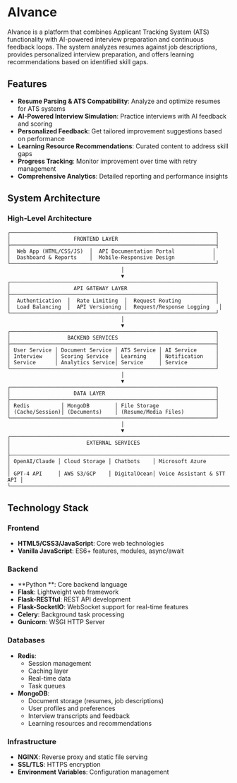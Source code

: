 # AIvance

AIvance is a platform that combines Applicant Tracking System (ATS) functionality with AI-powered interview preparation and continuous feedback loops. The system analyzes resumes against job descriptions, provides personalized interview preparation, and offers learning recommendations based on identified skill gaps.

## Features

- **Resume Parsing & ATS Compatibility**: Analyze and optimize resumes for ATS systems
- **AI-Powered Interview Simulation**: Practice interviews with AI feedback and scoring
- **Personalized Feedback**: Get tailored improvement suggestions based on performance
- **Learning Resource Recommendations**: Curated content to address skill gaps
- **Progress Tracking**: Monitor improvement over time with retry management
- **Comprehensive Analytics**: Detailed reporting and performance insights

## System Architecture

### High-Level Architecture

```
┌─────────────────────────────────────────────────────────────────┐
│                    FRONTEND LAYER                               │
├─────────────────────────────────────────────────────────────────┤
│  Web App (HTML/CSS/JS)  │  API Documentation Portal            │
│  Dashboard & Reports    │  Mobile-Responsive Design            │
└─────────────────────────────────────────────────────────────────┘
                                    │
                                    ▼
┌─────────────────────────────────────────────────────────────────┐
│                    API GATEWAY LAYER                            │
├─────────────────────────────────────────────────────────────────┤
│  Authentication  │  Rate Limiting  │  Request Routing           │
│  Load Balancing  │  API Versioning │  Request/Response Logging   │
└─────────────────────────────────────────────────────────────────┘
                                    │
                                    ▼
┌─────────────────────────────────────────────────────────────────┐
│                  BACKEND SERVICES                               │
├─────────────────────────────────────────────────────────────────┤
│ User Service │ Document Service │ ATS Service │ AI Service      │
│ Interview    │ Scoring Service  │ Learning    │ Notification    │
│ Service      │ Analytics Service│ Service     │ Service         │
└─────────────────────────────────────────────────────────────────┘
                                    │
                                    ▼
┌─────────────────────────────────────────────────────────────────┐
│                    DATA LAYER                                   │
├─────────────────────────────────────────────────────────────────┤
│ Redis          │ MongoDB        │ File Storage                  │
│ (Cache/Session)│ (Documents)    │ (Resume/Media Files)          │
└─────────────────────────────────────────────────────────────────┘
                                    │
                                    ▼
┌─────────────────────────────────────────────────────────────────────────┐
│                        EXTERNAL SERVICES                                │
├─────────────────────────────────────────────────────────────────────────┤
│ OpenAI/Claude │ Cloud Storage │ Chatbots    │ Microsoft Azure           │
│ GPT-4 API     │ AWS S3/GCP    │ DigitalOcean│ Voice Assistant & STT API │
└─────────────────────────────────────────────────────────────────────────┘
```

## Technology Stack

### Frontend
- **HTML5/CSS3/JavaScript**: Core web technologies
- **Vanilla JavaScript**: ES6+ features, modules, async/await

### Backend
- **Python **: Core backend language
- **Flask**: Lightweight web framework
- **Flask-RESTful**: REST API development
- **Flask-SocketIO**: WebSocket support for real-time features
- **Celery**: Background task processing
- **Gunicorn**: WSGI HTTP Server

### Databases
- **Redis**:
  - Session management
  - Caching layer
  - Real-time data
  - Task queues
- **MongoDB**:
  - Document storage (resumes, job descriptions)
  - User profiles and preferences
  - Interview transcripts and feedback
  - Learning resources and recommendations

### Infrastructure
- **NGINX**: Reverse proxy and static file serving
- **SSL/TLS**: HTTPS encryption
- **Environment Variables**: Configuration management
